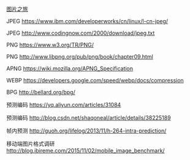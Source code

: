 
[图片之旅](http://blog.mrriddler.com/2016/07/20/%E5%9B%BE%E7%89%87%E4%B9%8B%E6%97%85/)

JPEG https://www.ibm.com/developerworks/cn/linux/l-cn-jpeg/

JPEG http://www.codingnow.com/2000/download/jpeg.txt

PNG https://www.w3.org/TR/PNG/

PNG http://www.libpng.org/pub/png/book/chapter09.html

APNG https://wiki.mozilla.org/APNG_Specification

WEBP https://developers.google.com/speed/webp/docs/compression

BPG http://bellard.org/bpg/

预测编码 https://yq.aliyun.com/articles/31084

预测编码 http://blog.csdn.net/shaqoneal/article/details/38225189

帧内预测 http://guoh.org/lifelog/2013/11/h-264-intra-prediction/

移动端图片格式调研 http://blog.ibireme.com/2015/11/02/mobile_image_benchmark/

